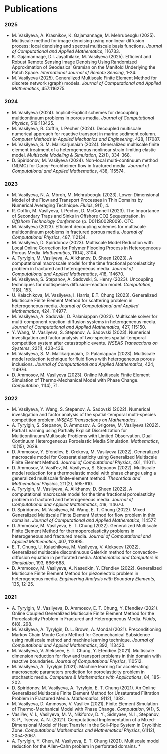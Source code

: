 # Publications

### 2025
- M. Vasilyeva, A. Krasnikov, K. Gajamannage, M. Mehrubeoglu (2025). Multiscale method for image denoising using nonlinear diffusion process: local denoising and spectral multiscale basis functions. *Journal of Computational and Applied Mathematics*, 116733.
- K. Gajamannage, D.I. Jayathilake, M. Vasilyeva (2025). Efficient and Robust Remote Sensing Image Denoising Using Randomized Approximation of Geodesics' Gramian on the Manifold Underlying the Patch Space. *International Journal of Remote Sensing*, 1-24.
- M. Vasilyeva (2025). Generalized Multiscale Finite Element Method for discrete network (graph) models. *Journal of Computational and Applied Mathematics*, 457:116275.

### 2024
- M. Vasilyeva (2024). Implicit-Explicit schemes for decoupling multicontinuum problems in porous media. *Journal of Computational Physics*, 519:113425.
- M. Vasilyeva, R. Coffin, I. Pecher (2024). Decoupled multiscale numerical approach for reactive transport in marine sediment column. *Computer Methods in Applied Mechanics and Engineering*, 428, 117087.
- M. Vasilyeva, S. M. Mallikarjunaiah (2024). Generalized multiscale finite element treatment of a heterogeneous nonlinear strain-limiting elastic model. *Multiscale Modeling & Simulation*, 22(1), 334-368.
- D. Spiridonov, M. Vasilyeva (2024). Non-local multi-continuum method (NLMC) for Darcy–Forchheimer flow in fractured media. *Journal of Computational and Applied Mathematics*, 438, 115574.

### 2023
- M. Vasilyeva, N. A. Mbroh, M. Mehrubeoglu (2023). Lower-Dimensional Model of the Flow and Transport Processes in Thin Domains by Numerical Averaging Technique. *Fluids*, 9(1), 4.
- R. Coffin, M. Vasilyeva, I. Pecher, D. McConnell (2023). The Importance of Secondary Traps and Sinks in Offshore CO2 Sequestration. In *Offshore Technology Conference* (p. D011S002R009). OTC.
- M. Vasilyeva (2023). Efficient decoupling schemes for multiscale multicontinuum problems in fractured porous media. *Journal of Computational Physics*, 487, 112134.
- M. Vasilyeva, D. Spiridonov (2023). Multiscale Model Reduction with Local Online Correction for Polymer Flooding Process in Heterogeneous Porous Media. *Mathematics*, 11(14), 3104.
- A. Tyrylgin, M. Vasilyeva, A. Alikhanov, D. Sheen (2023). A computational macroscale model for the time fractional poroelasticity problem in fractured and heterogeneous media. *Journal of Computational and Applied Mathematics*, 418, 114670.
- M. Vasilyeva, S. Stepanov, A. Sadovski, S. Henry (2023). Uncoupling techniques for multispecies diffusion–reaction model. *Computation*, 11(8), 153.
- U. Kalachikova, M. Vasilyeva, I. Harris, E.T. Chung (2023). Generalized Multiscale Finite Element Method for scattering problem in heterogeneous media. *Journal of Computational and Applied Mathematics*, 424, 114977.
- M. Vasilyeva, A. Sadovski, D. Palaniappan (2023). Multiscale solver for multi-component reaction–diffusion systems in heterogeneous media. *Journal of Computational and Applied Mathematics*, 427, 115150.
- Y. Wang, M. Vasilyeva, S. Stepanov, A. Sadovski (2023). Numerical investigation and factor analysis of two-species spatial-temporal competition system after catastrophic events. *WSEAS Transactions on Systems*, 22(1), 423-436.
- M. Vasilyeva, S. M. Mallikarjunaiah, D. Palaniappan (2023). Multiscale model reduction technique for fluid flows with heterogeneous porous inclusions. *Journal of Computational and Applied Mathematics*, 424, 114976.
- D. Ammosov, M. Vasilyeva (2023). Online Multiscale Finite Element Simulation of Thermo-Mechanical Model with Phase Change. *Computation*, 11(4), 71.

### 2022
- M. Vasilyeva, Y. Wang, S. Stepanov, A. Sadovski (2022). Numerical investigation and factor analysis of the spatial-temporal multi-species competition problem. *WSEAS Transactions on Mathematics*.
- A. Tyrylgin, S. Stepanov, D. Ammosov, A. Grigorev, M. Vasilyeva (2022). Partial Learning using Partially Explicit Discretization for Multicontinuum/Multiscale Problems with Limited Observation. Dual Continuum Heterogeneous Poroelastic Media Simulation. *Mathematics*, 10(15), 2629.
- D. Ammosov, Y. Efendiev, E. Grekova, M. Vasilyeva (2022). Generalized macroscale model for Cosserat elasticity using Generalized Multiscale Finite Element Method. *Journal of Computational Physics*, 461, 111011.
- D. Ammosov, V. Vasil’ev, M. Vasilyeva, S. Stepanov (2022). Multiscale model reduction for a thermoelastic model with phase change using a generalized multiscale finite-element method. *Theoretical and Mathematical Physics*, 211(2), 595-610.
- A. Tyrylgin, M. Vasilyeva, A. Alikhanov, D. Sheen (2022). A computational macroscale model for the time fractional poroelasticity problem in fractured and heterogeneous media. *Journal of Computational and Applied Mathematics*, 418, 114670.
- D. Spiridonov, M. Vasilyeva, M. Wang, E. T. Chung (2022). Mixed Generalized Multiscale Finite Element Method for flow problem in thin domains. *Journal of Computational and Applied Mathematics*, 114577.
- D. Ammosov, M. Vasilyeva, E. T. Chung (2022). Generalized Multiscale Finite Element Method for thermoporoelasticity problems in heterogeneous and fractured media. *Journal of Computational and Applied Mathematics*, 407, 113995.
- E. T. Chung, U. Kalachikova, M. Vasilyeva, V. Alekseev (2022). Generalized multiscale discontinuous Galerkin method for convection–diffusion equation in perforated media. *Mathematics and Computers in Simulation*, 193, 666-688.
- D. Ammosov, M. Vasilyeva, A. Nasedkin, Y. Efendiev (2022). Generalized Multiscale Finite Element Method for piezoelectric problem in heterogeneous media. *Engineering Analysis with Boundary Elements*, 135, 12-25.

### 2021
- A. Tyrylgin, M. Vasilyeva, D. Ammosov, E. T. Chung, Y. Efendiev (2021). Online Coupled Generalized Multiscale Finite Element Method for the Poroelasticity Problem in Fractured and Heterogeneous Media. *Fluids*, 6(8), 298.
- M. Vasilyeva, A. Tyrylgin, D. L. Brown, A. Mondal (2021). Preconditioning Markov Chain Monte Carlo Method for Geomechanical Subsidence using multiscale method and machine learning technique. *Journal of Computational and Applied Mathematics*, 392, 113420.
- M. Vasilyeva, V. Alekseev, E. T. Chung, Y. Efendiev (2021). Multiscale dimension reduction for flow and transport problems in thin domain with reactive boundaries. *Journal of Computational Physics*, 110512.
- M. Vasilyeva, A. Tyrylgin (2021). Machine learning for accelerating macroscopic parameters prediction for poroelasticity problem in stochastic media. *Computers & Mathematics with Applications*, 84, 185-202.
- D. Spiridonov, M. Vasilyeva, A. Tyrylgin, E. T. Chung (2021). An Online Generalized Multiscale Finite Element Method for Unsaturated Filtration Problem in Fractured Media. *Mathematics*, 9(12), 1382.
- M. Vasilyeva, D. Ammosov, V. Vasil’ev (2021). Finite Element Simulation of Thermo-Mechanical Model with Phase Change. *Computation*, 9(1), 5.
- Vasil’ev, V. I., Vasilyeva, M. V., Nikiforov, D. Y., Sidnyaev, N. I., Stepanov, S. P., Tseeva, A. N. (2021). Computational Implementation of a Mixed-Dimensional Model of Heat Transfer in the Soil–Pipe System in Cryolithic Zone. *Computational Mathematics and Mathematical Physics*, 61(12), 2054-2067.
- A. Tyrylgin, Y. Chen, M. Vasilyeva, E. T. Chung (2021). Multiscale model reduction for the Allen–Cahn problem in perforated domains. *

